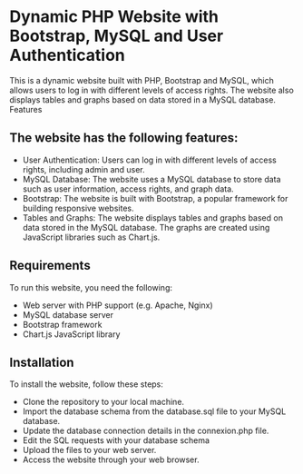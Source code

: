 # Dynamic PHP Website with Bootstrap, MySQL and User Authentication

This is a dynamic website built with PHP, Bootstrap and MySQL, which allows users to log in with different levels of access rights. The website also displays tables and graphs based on data stored in a MySQL database.
Features

## The website has the following features:

-    User Authentication: Users can log in with different levels of access rights, including admin and user.
-    MySQL Database: The website uses a MySQL database to store data such as user information, access rights, and graph data.
-    Bootstrap: The website is built with Bootstrap, a popular framework for building responsive websites.
-    Tables and Graphs: The website displays tables and graphs based on data stored in the MySQL database. The graphs are created using JavaScript libraries such as Chart.js.

## Requirements

To run this website, you need the following:

-    Web server with PHP support (e.g. Apache, Nginx)
-    MySQL database server
-    Bootstrap framework
-    Chart.js JavaScript library

## Installation

To install the website, follow these steps:

-    Clone the repository to your local machine.
-    Import the database schema from the database.sql file to your MySQL database.
-    Update the database connection details in the connexion.php file.
-    Edit the SQL requests with your database schema
-    Upload the files to your web server.
-    Access the website through your web browser.
